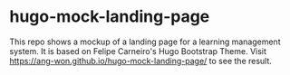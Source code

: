 # hugo-mock-landing-page

This repo shows a mockup of a landing page for a learning management system. It is based on Felipe Carneiro's Hugo Bootstrap Theme. Visit https://ang-won.github.io/hugo-mock-landing-page/ to see the result.
